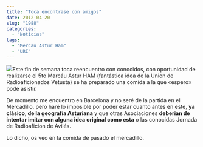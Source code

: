 ```yaml
---
title: "Toca encontrase con amigos"
date: 2012-04-20
slug: "1988"
categories:
  - "Noticias"
tags:
  - "Mercau Astur Ham"
  - "URE"
---
```


![](http://s13.postimage.org/78minrgrr/Captura_de_pantalla_2012_04_20_a_la_s_18_20_40.png)Este fin de semana toca reencuentro con conocidos, con oportunidad de realizarse el 5to Marcáu Astur HAM (fantástica idea de la Union de Radioaficionados Vetusta) se ha preparado una comida a la que «espero» pode asistir.

De momento me encuentro en Barcelona y no seré de la partida en el Mercadillo, pero haré lo imposible por poder estar cuanto antes en este, **ya clásico, de la geografía Asturiana** y que otras Asociaciones **deberian de intentar imitar con alguna idea original como esta** o las conocidas Jornada de Radioaficion de Avilés.

Lo dicho, os veo en la comida de pasado el mercadillo.
